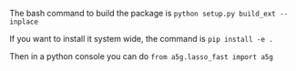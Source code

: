 The bash command to build the package is
```python setup.py build_ext --inplace```

If you want to install it system wide, the command is
```pip install -e .```

Then in a python console you can do
```from a5g.lasso_fast import a5g```

